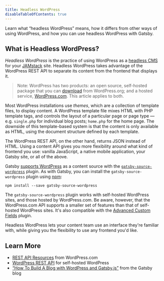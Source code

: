 ```yaml
---
title: Headless WordPress
disableTableOfContents: true
---
```


Learn what <q>headless WordPress</q> means, how it differs from other ways of using WordPress, and how you can use headless WordPress with Gatsby.

## What is Headless WordPress?

_Headless WordPress_ is the practice of using WordPress as a [headless CMS](/docs/headless-cms/) for your [JAMstack](/docs/glossary/jamstack/) site. Headless WordPress takes advantage of the WordPress REST API to separate its content from the frontend that displays it.

> Note: WordPress has two products: an open source, self-hosted package that you can [download](https://wordpress.org/) from WordPress.org; and a hosted service, [WordPress.com](https://wordpress.com/). This article applies to both.

Most WordPress installations use _themes_, which are a collection of template files, to display content. A WordPress template file mixes HTML with PHP template tags, and controls the layout of a particular page or page type — e.g. `single.php` for individual blog posts; `home.php` for the home page. The downside of this template-based system is that the content is only available as HTML, using the document structure defined by each template.

The WordPress REST API, on the other hand, returns JSON instead of HTML. Using a content API gives you more flexibility around what kind of frontend you use: vanilla JavaScript, a native mobile application, your Gatsby site, or all of the above.

Gatsby [supports WordPress](/docs/sourcing-from-wordpress/) as a content source with the [`gatsby-source-wordpress`](/packages/gatsby-source-wordpress/) plugin. As with Gatsby, you can install the `gatsby-source-wordpress` plugin using [npm](/docs/glossary/#npm):

```shell
npm install --save gatsby-source-wordpress
```

The `gatsby-source-wordpress` plugin works with self-hosted WordPress sites, and those hosted by WordPress.com. Be aware, however, that the WordPress.com API supports a smaller set of features than that of self-hosted WordPress sites. It's also compatible with the [Advanced Custom Fields](https://www.advancedcustomfields.com/) plugin.

Headless WordPress lets your content team use an interface they're familiar with, while giving you the flexibility to use any frontend you'd like.

## Learn More

- [REST API Resources](https://developer.wordpress.com/docs/api/) from WordPress.com
- [WordPress REST API](https://developer.wordpress.org/rest-api/) for self-hosted WordPress
- [<q>How To Build A Blog with WordPress and Gatsby.js</q>](/blog/2019-04-26-how-to-build-a-blog-with-wordpress-and-gatsby-part-1/) from the Gatsby blog
